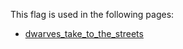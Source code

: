 This flag is used in the following pages:
 - [dwarves_take_to_the_streets](../events/dwarves_take_to_the_streets.md)
